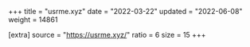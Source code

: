 +++
title = "usrme.xyz"
date = "2022-03-22"
updated = "2022-06-08"
weight = 14861

[extra]
source = "https://usrme.xyz/"
ratio = 6
size = 15
+++
